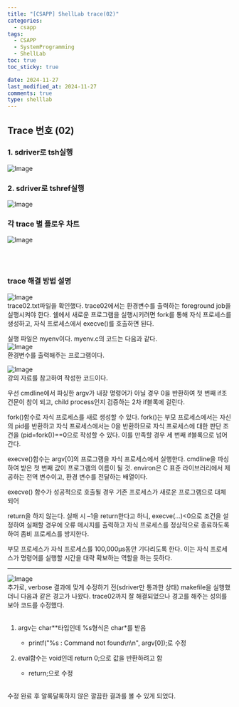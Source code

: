 ```yaml
---
title: "[CSAPP] ShellLab trace(02)"
categories:
  - csapp
tags:
  - CSAPP
  - SystemProgramming
  - ShellLab
toc: true
toc_sticky: true

date: 2024-11-27
last_modified_at: 2024-11-27
comments: true
type: shelllab
---
```






## Trace 번호 (02)

### 1. sdriver로 tsh실행
![Image](https://github.com/user-attachments/assets/0cee330b-2c29-4418-9fa9-8b321628c995)

### 2. sdriver로 tshref실행
![Image](https://github.com/user-attachments/assets/fbdaea6b-381a-4b21-ab35-b6348bc45af5)


### 각 trace 별 플로우 차트
![Image](https://github.com/user-attachments/assets/476bf60b-3ae9-4125-89d1-38a68cefa20f)


<br><br>

### trace 해결 방법 설명
![Image](https://github.com/user-attachments/assets/fc1e9c13-3914-48a7-8d94-a6076bfe5e0c)
<br>trace02.txt파일을 확인했다. trace02에서는 환경변수를 출력하는 foreground job을 실행시켜야 한다.
쉘에서 새로운 프로그램을 실행시키려면 fork를 통해 자식 프로세스를 생성하고, 자식 프로세스에서 execve()를 호출하면 된다.

실행 파일은 myenv이다. myenv.c의 코드는 다음과 같다.
<br>
![Image](https://github.com/user-attachments/assets/8170cf6a-2d02-40a7-81dc-7f6b09cec5d7)
<br>환경변수를 출력해주는 프로그램이다.

![Image](https://github.com/user-attachments/assets/aa1e9fce-ff88-471a-a4bd-53b6ce595dcf)
<br>강의 자료를 참고하여 작성한 코드이다.

우선 cmdline에서 파싱한 argv가 내장 명령어가 아닐 경우 0을 반환하여 첫 번째 if조건문이 참이 되고, child process인지 검증하는 2차 if블록에 걸린다.

fork()함수로 자식 프로세스를 새로 생성할 수 있다. fork()는 부모 프로세스에서는 자신의 pid를 반환하고 자식 프로세스에서는 0을 반환하므로 자식 프로세스에 대한 판단 조건을 (pid=fork())==0으로 작성할 수 있다. 이를 만족할 경우 세 번째 if블록으로 넘어간다.

execve()함수는 argv[0]의 프로그램을 자식 프로세스에서 실행한다. cmdline을 파싱하여 받은 첫 번째 값이 프로그램의 이름이 될 것. environ은 C 표준 라이브러리에서 제공하는 전역 변수이고, 환경 변수를 전달하는 배열이다.

execve() 함수가 성공적으로 호출될 경우 기존 프로세스가 새로운 프로그램으로 대체되어 

return을 하지 않는다. 실패 시 –1을 return한다고 하니, execve(...)<0으로 조건을 설정하여 실패할 경우에 오류 메시지를 출력하고 자식 프로세스를 정상적으로 종료하도록 하여 좀비 프로세스를 방지한다.

부모 프로세스가 자식 프로세스를 100,000μs동안 기다리도록 한다. 이는 자식 프로세스가 명령어를 실행할 시간을 대략 확보하는 역할을 하는 듯하다.

-------------------------------------------------------------------------------------------------------
![Image](https://github.com/user-attachments/assets/7d576c2c-744c-468a-b63f-8fefa7de3937)
<br>추가로, verbose 결과에 맞게 수정하기 전(sdriver만 통과한 상태) makefile을 실행했더니 다음과 같은 경고가 나왔다. trace02까지 잘 해결되었으나 경고를 해주는 성의를 보아 코드를 수정했다.
<br><br>

1) argv는 char\*\*타입인데 %s형식은 char*를 받음
   - printf("%s : Command not found\n\n", argv[0]);로 수정

2) eval함수는 void인데 return 0;으로 값을 반환하려고 함
   - return;으로 수정

<br>
수정 완료 후 알록달록하지 않은 깔끔한 결과를 볼 수 있게 되었다.
<br><br>
